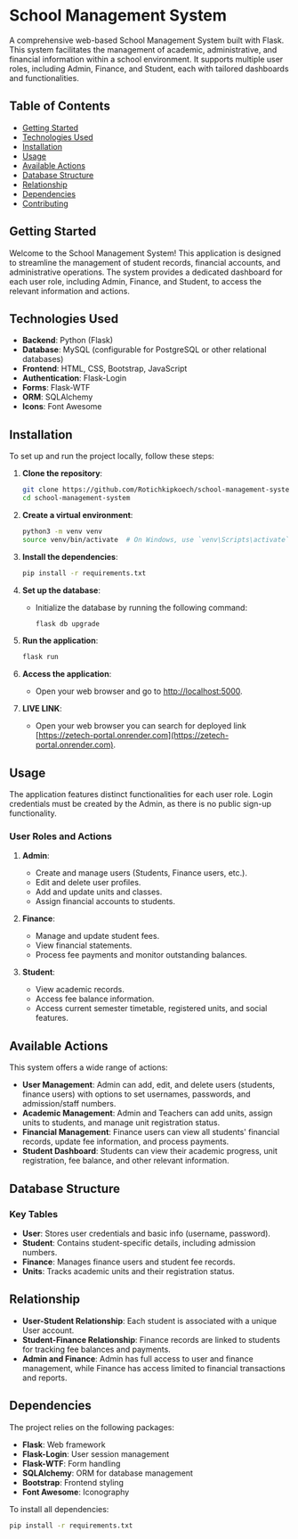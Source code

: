 # School Management System

A comprehensive web-based School Management System built with Flask. This system facilitates the management of academic, administrative, and financial information within a school environment. It supports multiple user roles, including Admin, Finance, and Student, each with tailored dashboards and functionalities.

## Table of Contents

- [Getting Started](#getting-started)
- [Technologies Used](#technologies-used)
- [Installation](#installation)
- [Usage](#usage)
- [Available Actions](#available-actions)
- [Database Structure](#database-structure)
- [Relationship](#relationship)
- [Dependencies](#dependencies)
- [Contributing](#contributing)

## Getting Started

Welcome to the School Management System! This application is designed to streamline the management of student records, financial accounts, and administrative operations. The system provides a dedicated dashboard for each user role, including Admin, Finance, and Student, to access the relevant information and actions.

## Technologies Used

- **Backend**: Python (Flask)
- **Database**: MySQL (configurable for PostgreSQL or other relational databases)
- **Frontend**: HTML, CSS, Bootstrap, JavaScript
- **Authentication**: Flask-Login
- **Forms**: Flask-WTF
- **ORM**: SQLAlchemy
- **Icons**: Font Awesome

## Installation

To set up and run the project locally, follow these steps:

1. **Clone the repository**:
    ```bash
    git clone https://github.com/Rotichkipkoech/school-management-system.git
    cd school-management-system
    ```

2. **Create a virtual environment**:
    ```bash
    python3 -m venv venv
    source venv/bin/activate  # On Windows, use `venv\Scripts\activate`
    ```

3. **Install the dependencies**:
    ```bash
    pip install -r requirements.txt
    ```

4. **Set up the database**:
    - Initialize the database by running the following command:
      ```bash
      flask db upgrade
      ```

5. **Run the application**:
    ```bash
    flask run
    ```

6. **Access the application**:
   - Open your web browser and go to [http://localhost:5000](http://localhost:5000).

7. **LIVE LINK**:
   - Open your web browser you can search for deployed link [https://zetech-portal.onrender.com](https://zetech-portal.onrender.com).
## Usage

The application features distinct functionalities for each user role. Login credentials must be created by the Admin, as there is no public sign-up functionality.

### User Roles and Actions

1. **Admin**:
   - Create and manage users (Students, Finance users, etc.).
   - Edit and delete user profiles.
   - Add and update units and classes.
   - Assign financial accounts to students.

2. **Finance**:
   - Manage and update student fees.
   - View financial statements.
   - Process fee payments and monitor outstanding balances.

3. **Student**:
   - View academic records.
   - Access fee balance information.
   - Access current semester timetable, registered units, and social features.

## Available Actions

This system offers a wide range of actions:

- **User Management**: Admin can add, edit, and delete users (students, finance users) with options to set usernames, passwords, and admission/staff numbers.
- **Academic Management**: Admin and Teachers can add units, assign units to students, and manage unit registration status.
- **Financial Management**: Finance users can view all students' financial records, update fee information, and process payments.
- **Student Dashboard**: Students can view their academic progress, unit registration, fee balance, and other relevant information.

## Database Structure

### Key Tables

- **User**: Stores user credentials and basic info (username, password).
- **Student**: Contains student-specific details, including admission numbers.
- **Finance**: Manages finance users and student fee records.
- **Units**: Tracks academic units and their registration status.
  
## Relationship

- **User-Student Relationship**: Each student is associated with a unique User account.
- **Student-Finance Relationship**: Finance records are linked to students for tracking fee balances and payments.
- **Admin and Finance**: Admin has full access to user and finance management, while Finance has access limited to financial transactions and reports.

## Dependencies

The project relies on the following packages:

- **Flask**: Web framework
- **Flask-Login**: User session management
- **Flask-WTF**: Form handling
- **SQLAlchemy**: ORM for database management
- **Bootstrap**: Frontend styling
- **Font Awesome**: Iconography

To install all dependencies:

```bash
pip install -r requirements.txt
